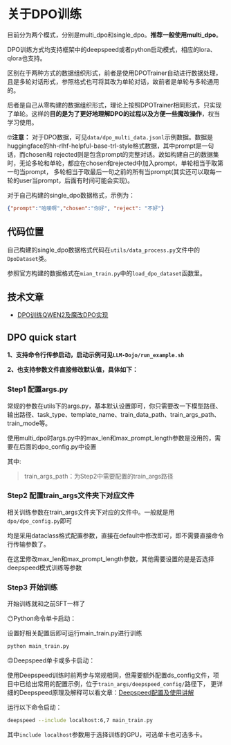 # 关于DPO训练
目前分为两个模式，分别是multi_dpo和single_dpo。**推荐一般使用multi_dpo**。

DPO训练方式均支持框架中的deepspeed或者python启动模式，相应的lora、qlora也支持。

区别在于两种方式的数据组织形式，前者是使用DPOTrainer自动进行数据处理，且是多轮对话形式，参照格式也可将其改为单轮对话，故前者是单轮与多轮通用的。

后者是自己从零构建的数据组织形式，理论上按照DPOTrainer相同形式，只实现了单轮。这样的**目的是为了更好地理解DPO的过程以及方便一些魔改操作**，权当学习使用。

🤓**注意：** 对于DPO数据，可见```data/dpo_multi_data.jsonl```示例数据。数据是huggingface的hh-rlhf-helpful-base-trl-style格式数据，其中prompt是一句话，而chosen和
rejected则是包含prompt的完整对话。故如构建自己的数据集时，无论多轮和单轮，都应在chosen和rejected中加入prompt，单轮相当于取第一句当prompt，
多轮相当于取最后一句之前的所有当prompt(其实还可以取每一轮的user当prompt，后面有时间可能会实现)。

对于自己构建的single_dpo数据格式，示例为：
```json lines
{"prompt":"哈喽啊","chosen":"你好", "reject": "不好"}
```

## 代码位置

自己构建的single_dpo数据格式代码在```utils/data_process.py```文件中的```DpoDataset```类。

参照官方构建的数据格式在```mian_train.py```中的```load_dpo_dataset```函数里。


## 技术文章
- [DPO训练QWEN2及魔改DPO实现](https://zhuanlan.zhihu.com/p/702569978)


## DPO quick start

**1、支持命令行传参启动，启动示例可见```LLM-Dojo/run_example.sh```**

**2、也支持参数文件直接修改默认值，具体如下：**

### Step1 配置args.py
常规的参数在utils下的args.py，基本默认设置即可，你只需要改一下模型路径、输出路径、task_type、template_name、train_data_path、train_args_path、train_mode等。

使用multi_dpo时args.py中的max_len和max_prompt_length参数是没用的，需要在后面的dpo_config.py中设置

其中:
> train_args_path：为Step2中需要配置的train_args路径

### Step2 配置train_args文件夹下对应文件
相关训练参数在train_args文件夹下对应的文件中。一般就是用```dpo/dpo_config.py```即可

均是采用dataclass格式配置参数，直接在default中修改即可，即不需要直接命令行传输参数了。

在这里修改max_len和max_prompt_length参数，其他需要设置的是是否选择deepspeed模式训练等参数

### Step3 开始训练

开始训练就和之前SFT一样了

😶Python命令单卡启动：

设置好相关配置后即可运行main_train.py进行训练
```bash
python main_train.py
```

🙃Deepspeed单卡或多卡启动：

使用Deepspeed训练时前两步与常规相同，但需要额外配置ds_config文件，项目中已给出常用的配置示例，位于```train_args/deepspeed_config/```路径下，
更详细的Deepspeed原理及解释可以看文章：[Deepspeed配置及使用讲解](https://zhuanlan.zhihu.com/p/698631348)

运行以下命令启动：
```bash
deepspeed --include localhost:6,7 main_train.py
```
其中```include localhost```参数用于选择训练的GPU，可选单卡也可选多卡。

